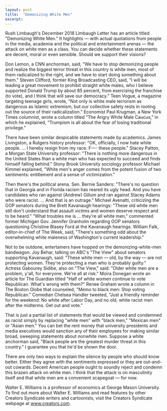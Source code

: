 ```yaml
---
layout: post
title:  "Demonizing White Men"
excerpt:
---
```




Rush Limbaugh's December 2018 Limbaugh Letter has an article titled "Demonizing White Men." It highlights — with actual quotations from people in the media, academia and the political and entertainment arenas — the attack on white men as a class. You can decide whether these statements are decent, moral or even sensible. Should we support their visions?

Don Lemon, a CNN anchorman, said, "We have to stop demonizing people and realize the biggest terror threat in this country is white men, most of them radicalized to the right, and we have to start doing something about them." Steven Clifford, former King Broadcasting CEO, said, "I will be leading a great movement to prohibit straight white males, who I believe supported Donald Trump by about 85 percent, from exercising the franchise (to vote), and I think that will save our democracy." Teen Vogue, a magazine targeting teenage girls, wrote, "Not only is white male terrorism as dangerous as Islamic extremism, but our collective safety rests in rooting out the source of their radicalization." Economist Paul Krugman, a New York Times columnist, wrote a column titled "The Angry White Male Caucus," in which he explained, "Trumpism is all about the fear of losing traditional privilege."

There have been similar despicable statements made by academics. James Livingston, a Rutgers history professor: "OK, officially, I now hate white people. ... I hereby resign from my race. F—- these people." Stacey Patton, a Morgan State University professor: "There is nothing more dangerous in the United States than a white man who has expected to succeed and finds himself falling behind." Stony Brook University sociology professor Michael Kimmel explained, "White men's anger comes from the potent fusion of two sentiments: entitlement and a sense of victimization."

Then there's the political arena. Sen. Bernie Sanders: "There's no question that in Georgia and in Florida racism has reared its ugly head. And you have candidates who ran against (Andrew) Gillum and ran against Stacey Adams who were racist. ... And that is an outrage." Michael Avenatti, criticizing the GOP senators during the Brett Kavanaugh hearings: "These old white men still don't understand that assault victims and women deserve respect and to be heard." "What troubles me is ... they're all white men," commented former Michigan Gov. Jennifer Granholm regarding GOP senators questioning Christine Blasey Ford at the Kavanaugh hearings. William Falk, editor-in-chief of The Week, said, "There's something odd about the overwhelming white maleness of Washington's current leadership."



Not to be outdone, entertainers have hopped on the demonizing-white-men bandwagon. Joy Behar, talking on ABC's "The View" about senators supporting Kavanaugh, said: "These white men — old, by the way — are not protecting women. They're protecting a man who is probably guilty." Actress Gabourey Sidibe, also on "The View," said: "Older white men are a problem, y'all, for everyone. We're all at risk." Moira Donegan wrote an article for The Guardian titled "Half of white women continue to vote Republican. What's wrong with them?" Renee Graham wrote a column in The Boston Globe that counseled, "Memo to black men: Stop voting Republican." Comedian Chelsea Handler tweeted, "Just a friendly reminder for the weekend: No white after Labor Day, and no old, white racist men after the midterms. Get out and vote."

That is just a partial list of statements that would be viewed and condemned as racist simply by replacing "white men" with "black men," "Mexican men" or "Asian men." You can bet the rent money that university presidents and media executives would sanction any of their employees for making similar broad, sweeping statements about nonwhite men. Suppose a white anchorman said, "Black people are the greatest murder threat in this country." I guarantee you that he'd be shown the door.

There are only two ways to explain the silence by people who should know better. Either they agree with the sentiments expressed or they are out-and-out cowards. Decent American people ought to soundly reject and condemn this brazen attack on white men. I think that the attack is on masculinity itself and that white men are a convenient scapegoat — for now.

Walter E. Williams is a professor of economics at George Mason University. To find out more about Walter E. Williams and read features by other Creators Syndicate writers and cartoonists, visit the Creators Syndicate webpage at www.creators.com.
